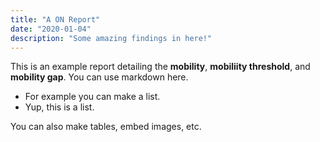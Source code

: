 ```yaml
---
title: "A ON Report"
date: "2020-01-04"
description: "Some amazing findings in here!"
---
```


This is an example report detailing the **mobility**, **mobiliity threshold**, and **mobility gap**. You can use markdown here.

- For example you can make a list.
- Yup, this is a list.

You can also make tables, embed images, etc.
